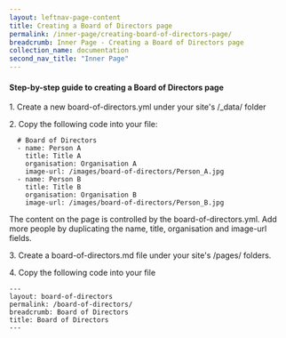 ```yaml
---
layout: leftnav-page-content
title: Creating a Board of Directors page
permalink: /inner-page/creating-board-of-directors-page/
breadcrumb: Inner Page - Creating a Board of Directors page
collection_name: documentation
second_nav_title: "Inner Page"
---
```

#### **Step-by-step guide to creating a Board of Directors page**

1\. Create a new board-of-directors.yml under your site's /_data/ folder

2\. Copy the following code into your file:

```
  # Board of Directors
  - name: Person A
    title: Title A
    organisation: Organisation A
    image-url: /images/board-of-directors/Person_A.jpg
  - name: Person B
    title: Title B
    organisation: Organisation B
    image-url: /images/board-of-directors/Person_B.jpg
```
   
   The content on the page is controlled by the board-of-directors.yml. Add more people by duplicating the name, title, organisation and image-url fields.
   
3\. Create a board-of-directors.md file under your site's /pages/ folders. 

4\. Copy the following code into your file

```
---
layout: board-of-directors
permalink: /board-of-directors/
breadcrumb: Board of Directors
title: Board of Directors
---
```

